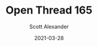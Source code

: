 ---
layout: podcast
title: "Open Thread 165"
author: Scott Alexander
description: https://astralcodexten.substack.com/p/open-thread-165
date: 2021-03-28
length: 195171
duration: 49
guid: open-thread-165
---